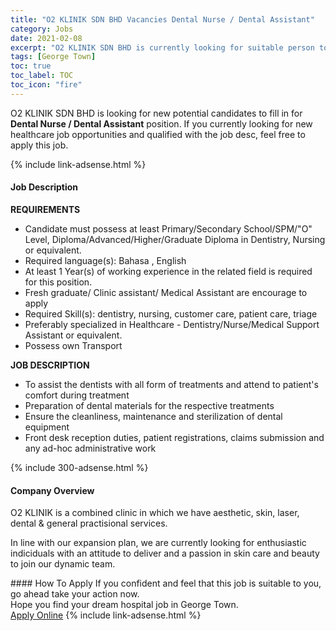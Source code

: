 ```yaml
---
title: "O2 KLINIK SDN BHD Vacancies Dental Nurse / Dental Assistant" 
category: Jobs 
date: 2021-02-08 
excerpt: "O2 KLINIK SDN BHD is currently looking for suitable person to fill in the Dental Nurse / Dental Assistant which positioned at George Town" 
tags: [George Town] 
toc: true 
toc_label: TOC 
toc_icon: "fire" 
--- 
```


<p>O2 KLINIK SDN BHD is looking for new potential candidates to fill in for <b>Dental Nurse / Dental Assistant</b> position. If you currently looking for new healthcare job opportunities and qualified with the job desc, feel free to apply this job.
</p>{% include link-adsense.html %} 
<div><div><h4>Job Description</h4></div><div><div><span><div><p><strong>REQUIREMENTS</strong></p><ul><li>Candidate must possess at least Primary/Secondary School/SPM/"O" Level, Diploma/Advanced/Higher/Graduate Diploma in Dentistry, Nursing or equivalent.</li><li>Required language(s):&#160;Bahasa , English</li><li>At least 1 Year(s) of working experience in the related field is required for this position.</li><li>Fresh graduate/ Clinic assistant/ Medical Assistant are encourage to apply</li><li>Required Skill(s): dentistry, nursing, customer care, patient care, triage</li><li>Preferably specialized in Healthcare - Dentistry/Nurse/Medical Support Assistant or equivalent.</li><li>Possess own Transport</li></ul><p><strong>JOB DESCRIPTION</strong></p><ul><li>To assist the dentists with all form of treatments and attend to patient's comfort during treatment&#160;</li><li>Preparation of dental materials for the respective treatments</li><li>Ensure the cleanliness, maintenance and sterilization of dental equipment</li><li>Front desk reception duties, patient registrations, claims submission and any ad-hoc administrative work</li></ul></div></span></div></div></div> 
{% include 300-adsense.html %} 
<div><div><h4>Company Overview</h4></div><div><div><span><div><p>O2 KLINIK is a combined clinic in which we have aesthetic, skin, laser, dental &amp; general practisional services.</p><p>In line with our expansion plan, we are currently looking for enthusiastic indiciduals with an attitude to deliver and a passion in skin care and beauty to join our dynamic team.</p></div></span></div></div></div> 
#### How To Apply 
If you confident and feel that this job is suitable to you, go ahead take your action now. <br/> 
Hope you find your dream hospital job in George Town. <br/> 
<a href="https://www.jobstreet.com.my/en/job/dental-nurse-dental-assistant-4477141?jobId=jobstreet-my-job-4477141" class="btn btn--warning" target="_blank" rel="nofollow noopenner">Apply Online</a> 
{% include link-adsense.html %} 